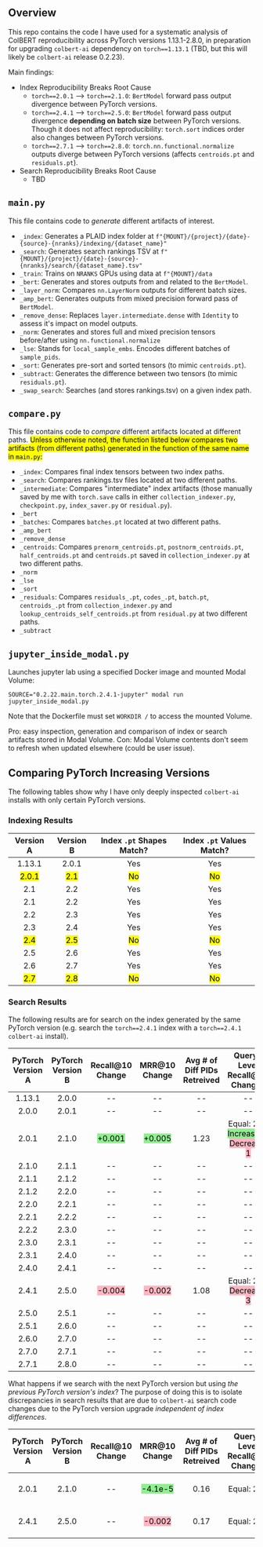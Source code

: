 ## Overview

This repo contains the code I have used for a systematic analysis of ColBERT reproducibility across PyTorch versions 1.13.1-2.8.0, in preparation for upgrading `colbert-ai` dependency on `torch==1.13.1` (TBD, but this will likely be `colbert-ai` release 0.2.23).

Main findings:

- Index Reproducibility Breaks Root Cause
  - `torch==2.0.1` --> `torch==2.1.0`: `BertModel` forward pass output divergence between PyTorch versions.
  - `torch==2.4.1` --> `torch==2.5.0`: `BertModel` forward pass output divergence **depending on batch size** between PyTorch versions. Though it does not affect reproducibility: `torch.sort` indices order also changes between PyTorch versions.
  - `torch==2.7.1` --> `torch==2.8.0`: `torch.nn.functional.normalize` outputs diverge between PyTorch versions (affects `centroids.pt` and `residuals.pt`).
- Search Reproducibility Breaks Root Cause
  - TBD

## `main.py`

This file contains code to _generate_ different artifacts of interest.

-   `_index`: Generates a PLAID index folder at `f"{MOUNT}/{project}/{date}-{source}-{nranks}/indexing/{dataset_name}"`
-   `_search`: Generates search rankings TSV at `f"{MOUNT}/{project}/{date}-{source}-{nranks}/search/{dataset_name}.tsv"`
-   `_train`: Trains on `NRANKS` GPUs using data at `f"{MOUNT}/data`
-   `_bert`: Generates and stores outputs from and related to the `BertModel`.
-   `_layer_norm`: Compares `nn.LayerNorm` outputs for different batch sizes.
-   `_amp_bert`: Generates outputs from mixed precision forward pass of `BertModel`.
-   `_remove_dense`: Replaces `layer.intermediate.dense` with `Identity` to assess it's impact on model outputs.
-   `_norm`: Generates and stores full and mixed precision tensors before/after using `nn.functional.normalize`
-   `_lse`: Stands for `local_sample_embs`. Encodes different batches of `sample_pids`.
-   `_sort`: Generates pre-sort and sorted tensors (to mimic `centroids.pt`).
-   `_subtract`: Generates the difference between two tensors (to mimic `residuals.pt`).
-   `_swap_search`: Searches (and stores rankings.tsv) on a given index path. 

## `compare.py`

This file contains code to _compare_ different artifacts located at different paths. <mark>Unless otherwise noted, the function listed below compares two artifacts (from different paths) generated in the function of the same name in `main.py`:

- `_index`: Compares final index tensors between two index paths.
- `_search`: Compares rankings.tsv files located at two different paths.
- `_intermediate`: Compares "intermediate" index artifacts (those manually saved by me with `torch.save` calls in either `collection_indexer.py`, `checkpoint.py`, `index_saver.py` or `residual.py`).
- `_bert`
- `_batches`: Compares `batches.pt` located at two different paths.
- `_amp_bert`
- `_remove_dense`
- `_centroids`: Compares `prenorm_centroids.pt`, `postnorm_centroids.pt`, `half_centroids.pt` and `centroids.pt` saved in `collection_indexer.py` at two different paths.
- `_norm`
- `_lse`
- `_sort`
- `_residuals`: Compares `residuals_.pt`, `codes_.pt`, `batch.pt`, `centroids_.pt` from `collection_indexer.py` and `lookup_centroids_self_centroids.pt` from `residual.py` at two different paths.
- `_subtract`

## `jupyter_inside_modal.py`

Launches jupyter lab using a specified Docker image and mounted Modal Volume:

```
SOURCE="0.2.22.main.torch.2.4.1-jupyter" modal run jupyter_inside_modal.py
```

Note that the Dockerfile must set `WORKDIR /` to access the mounted Volume. 

Pro: easy inspection, generation and comparison of index or search artifacts stored in Modal Volume. Con: Modal Volume contents don't seem to refresh when updated elsewhere (could be user issue).

## Comparing PyTorch Increasing Versions

The following tables show why I have only deeply inspected `colbert-ai` installs with only certain PyTorch versions.

### Indexing Results

|Version A|Version B|Index `.pt` Shapes Match?|Index `.pt` Values Match?|
|:-:|:-:|:-:|:-:|
|1.13.1|2.0.1|Yes|Yes|
|<mark>2.0.1</mark>|<mark>2.1</mark>|<mark>No</mark>|<mark>No</mark>|
|2.1|2.2|Yes|Yes|
|2.1|2.2|Yes|Yes|
|2.2|2.3|Yes|Yes|
|2.3|2.4|Yes|Yes|
|<mark>2.4</mark>|<mark>2.5</mark>|<mark>No</mark>|<mark>No</mark>|
|2.5|2.6|Yes|Yes|
|2.6|2.7|Yes|Yes|
|<mark>2.7</mark>|<mark>2.8</mark>|<mark>No</mark>|<mark>No</mark>|

### Search Results

The following results are for search on the index generated by the same PyTorch version (e.g. search the `torch==2.4.1` index with a `torch==2.4.1` `colbert-ai` install).

|PyTorch Version A|PyTorch Version B|Recall@10 Change|MRR@10 Change|Avg # of Diff PIDs Retreived|Query-Level Recall@10 Changes|Query-Level MRR@10 Changes|
|:-:|:-:|:-:|:-:|:-:|:-:|:-:|
|1.13.1|2.0.0|--|--|--|--|--
|2.0.0|2.0.1|--|--|--|--|--
|2.0.1|2.1.0|<mark style="background-color: lightgreen;">+0.001</mark>|<mark style="background-color: lightgreen;">+0.005</mark>|1.23|Equal: 268<br><mark style="background-color: lightgreen;">Increase: 2</mark><br><mark style="background-color: lightpink;">Decrease: 1</mark>|Equal: 254<br><mark style="background-color: lightgreen;">Increase: 11</mark><br><mark style="background-color: lightpink;">Decrease: 6</mark>|
|2.1.0|2.1.1|--|--|--|--|--
|2.1.1|2.1.2|--|--|--|--|--
|2.1.2|2.2.0|--|--|--|--|--
|2.2.0|2.2.1|--|--|--|--|--
|2.2.1|2.2.2|--|--|--|--|--
|2.2.2|2.3.0|--|--|--|--|--
|2.3.0|2.3.1|--|--|--|--|--
|2.3.1|2.4.0|--|--|--|--|--
|2.4.0|2.4.1|--|--|--|--|--
|2.4.1|2.5.0|<mark style="background-color: lightpink;">-0.004</mark>|<mark style="background-color: lightpink;">-0.002</mark>|1.08|Equal: 268<br><mark style="background-color: lightpink;">Decrease: 3</mark>|Equal: 251<br><mark style="background-color: lightpink;">Decrease:12</mark><br><mark style="background-color: lightgreen;">Increase: 8</mark>
|2.5.0|2.5.1|--|--|--|--|--
|2.5.1|2.6.0|--|--|--|--|--
|2.6.0|2.7.0|--|--|--|--|--
|2.7.0|2.7.1|--|--|--|--|--
|2.7.1|2.8.0|--|--|--|--|--

What happens if we search with the next PyTorch version but using _the previous PyTorch version's index_? The purpose of doing this is to isolate discrepancies in search results that are due to `colbert-ai` search code changes due to the PyTorch version upgrade _independent of index differences_. 

|PyTorch Version A|PyTorch Version B|Recall@10 Change|MRR@10 Change|Avg # of Diff PIDs Retreived|Query-Level Recall@10 Changes|Query-Level MRR@10 Changes|
|:-:|:-:|:-:|:-:|:-:|:-:|:-:|
|2.0.1|2.1.0|--|<mark style="background-color: lightgreen;">-4.1e-5</mark>|0.16|Equal: 271|Equal: 270<br><mark style="background-color: lightpink;">Decrease: 1</mark>|
|2.4.1|2.5.0|--|<mark style="background-color: lightpink;">-0.002</mark>|0.17|Equal: 271|Equal: 269<br><mark style="background-color: lightpink;">Decrease:1</mark><br><mark style="background-color: lightgreen;">Increase: 1</mark>
